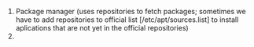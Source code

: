 1. Package manager (uses repositories to fetch packages; sometimes we have to add repositories to official list [/etc/apt/sources.list] to install aplications that are not yet in the official repositories)
2. 

